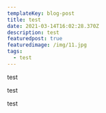 ```yaml
---
templateKey: blog-post
title: test
date: 2021-03-14T16:02:28.370Z
description: test
featuredpost: true
featuredimage: /img/11.jpg
tags:
  - test
---
```

test

test

test